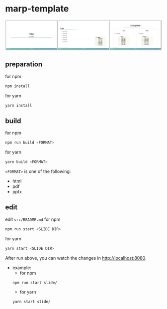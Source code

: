 # marp-template
![demo](./doc/demo.webp)

## preparation
for npm
```bash
npm install
```
for yarn
```bash
yarn install
```

## build
for npm
```bash
npm run build <FORMAT>
```
for yarn
```bash
yarn build <FORMAT>
```

`<FORMAT>` is one of the following:
- html
- pdf
- pptx

## edit
edit `src/README.md`
for npm
```bash
npm run start <SLIDE DIR>
```
for yarn
```bash
yarn start <SLIDE DIR>
```

After run above, you can watch the changes in [http://localhost:8080](http://localhost:8080).

- example:
    - for npm
    ```bash
    npm run start slide/
    ```
    - for yarn
    ```bash
    yarn start slide/
    ```

